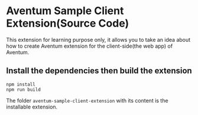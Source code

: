 # Aventum Sample Client Extension(Source Code)

This extension for learning purpose only, it allows you to take an idea about how to create Aventum extension for the client-side(the web app) of Aventum.

## Install the dependencies then build the extension

```shell
npm install
npm run build
```

The folder `aventum-sample-client-extension` with its content is the installable extension.